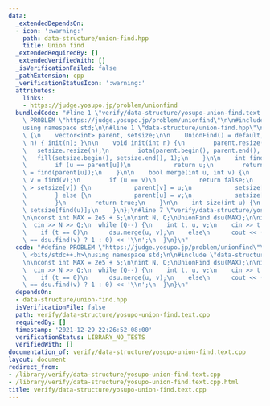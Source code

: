 ```yaml
---
data:
  _extendedDependsOn:
  - icon: ':warning:'
    path: data-structure/union-find.hpp
    title: Union find
  _extendedRequiredBy: []
  _extendedVerifiedWith: []
  _isVerificationFailed: false
  _pathExtension: cpp
  _verificationStatusIcon: ':warning:'
  attributes:
    links:
    - https://judge.yosupo.jp/problem/unionfind
  bundledCode: "#line 1 \"verify/data-structure/yosupo-union-find.text.cpp\"\n#define\
    \ PROBLEM \"https://judge.yosupo.jp/problem/unionfind\"\n\n#include <bits/stdc++.h>\n\
    using namespace std;\n\n#line 1 \"data-structure/union-find.hpp\"\nstruct UnionFind\
    \ {\n    vector<int> parent, setsize;\n\n    UnionFind() = default;\n\n    UnionFind(int\
    \ n) { init(n); }\n\n    void init(int n) {\n        parent.resize(n);\n     \
    \   setsize.resize(n);\n        iota(parent.begin(), parent.end(), 0);\n     \
    \   fill(setsize.begin(), setsize.end(), 1);\n    }\n\n    int find(int u) {\n\
    \        if (u == parent[u])\n            return u;\n        return parent[u]\
    \ = find(parent[u]);\n    }\n\n    bool merge(int u, int v) {\n        u = find(u),\
    \ v = find(v);\n        if (u == v)\n            return false;\n        if (setsize[u]\
    \ > setsize[v]) {\n            parent[v] = u;\n            setsize[u] += setsize[v];\n\
    \        } else {\n            parent[u] = v;\n            setsize[v] += setsize[u];\n\
    \        }\n        return true;\n    }\n\n    int size(int u) {\n        return\
    \ setsize[find(u)];\n    }\n};\n#line 7 \"verify/data-structure/yosupo-union-find.text.cpp\"\
    \n\nconst int MAX = 2e5 + 5;\n\nint N, Q;\nUnionFind dsu(MAX);\n\nint main() {\n\
    \  cin >> N >> Q;\n  while (Q--) {\n    int t, u, v;\n    cin >> t >> u >> v;\n\
    \    if (t == 0)\n      dsu.merge(u, v);\n    else\n      cout << (dsu.find(u)\
    \ == dsu.find(v) ? 1 : 0) << '\\n';\n  }\n}\n"
  code: "#define PROBLEM \"https://judge.yosupo.jp/problem/unionfind\"\n\n#include\
    \ <bits/stdc++.h>\nusing namespace std;\n\n#include \"data-structure/union-find.hpp\"\
    \n\nconst int MAX = 2e5 + 5;\n\nint N, Q;\nUnionFind dsu(MAX);\n\nint main() {\n\
    \  cin >> N >> Q;\n  while (Q--) {\n    int t, u, v;\n    cin >> t >> u >> v;\n\
    \    if (t == 0)\n      dsu.merge(u, v);\n    else\n      cout << (dsu.find(u)\
    \ == dsu.find(v) ? 1 : 0) << '\\n';\n  }\n}\n"
  dependsOn:
  - data-structure/union-find.hpp
  isVerificationFile: false
  path: verify/data-structure/yosupo-union-find.text.cpp
  requiredBy: []
  timestamp: '2021-12-29 22:26:52-08:00'
  verificationStatus: LIBRARY_NO_TESTS
  verifiedWith: []
documentation_of: verify/data-structure/yosupo-union-find.text.cpp
layout: document
redirect_from:
- /library/verify/data-structure/yosupo-union-find.text.cpp
- /library/verify/data-structure/yosupo-union-find.text.cpp.html
title: verify/data-structure/yosupo-union-find.text.cpp
---
```

